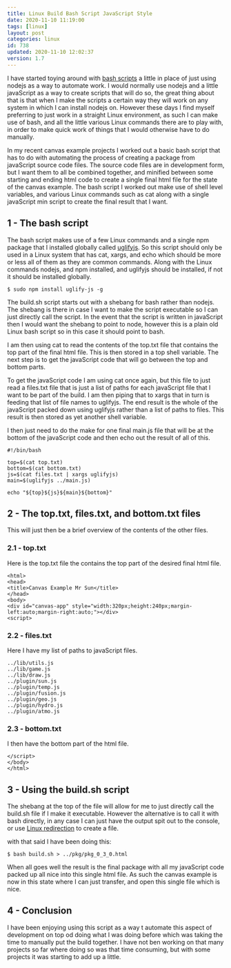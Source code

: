 ```yaml
---
title: Linux Build Bash Script JavaScript Style
date: 2020-11-10 11:19:00
tags: [linux]
layout: post
categories: linux
id: 738
updated: 2020-11-10 12:02:37
version: 1.7
---
```


I have started toying around with [bash scripts](https://ryanstutorials.net/bash-scripting-tutorial/bash-script.php) a little in place of just using nodejs as a way to automate work. I would normally use nodejs and a little javaScript as a way to create scripts that will do so, the great thing about that is that when I make the scripts a certain way they will work on any system in which I can install nodejs on. However these days I find myself preferring to just work in a straight Linux environment, as such I can make use of bash, and all the little various Linux commands there are to play with, in order to make quick work of things that I would otherwise have to do manually.

In my recent canvas example projects I worked out a basic bash script that has to do with automating the process of creating a package from javaScript source code files. The source code files are in development form, but I want them to all be combined together, and minified between some starting and ending html code to create a single final html file for the state of the canvas example. The bash script I worked out make use of shell level variables, and various Linux commands such as cat along with a single javaScript min script to create the final result that I want.

<!-- more -->

## 1 - The bash script

The bash script makes use of a few Linux commands and a single npm package that I installed globally called [uglifyjs](https://www.npmjs.com/package/uglify-js). So this script should only be used in a Linux system that has cat, xargs, and echo which should be more or less all of them as they are common commands. Along with the Linux commands nodejs, and npm installed, and uglifyjs should be installed, if not it should be installed globally.

```
$ sudo npm install uglify-js -g
```

The build.sh script starts out with a shebang for bash rather than nodejs. The shebang is there in case I want to make the script executable so I can just directly call the script. In the event that the script is written in javaScript then I would want the shebang to point to node, however this is a plain old Linux bash script so in this case it should point to bash.

I am then using cat to read the contents of the top.txt file that contains the top part of the final html file. This is then stored in a top shell variable. The next step is to get the javaScript code that will go between the top and bottom parts.

To get the javaScript code I am using cat once again, but this file to just read a files.txt file that is just a list of paths for each javaScript file that I want to be part of the build. I am then piping that to xargs that in turn is feeding that list of file names to uglifyjs. The end result is the whole of the javaScript packed down using uglifyjs rather than a list of paths to files. This result is then stored as yet another shell variable.

I then just need to do the make for one final main.js file that will be at the bottom of the javaScript code and then echo out the result of all of this.

```
#!/bin/bash
 
top=$(cat top.txt)
bottom=$(cat bottom.txt)
js=$(cat files.txt | xargs uglifyjs)
main=$(uglifyjs ../main.js)
 
echo "${top}${js}${main}${bottom}"
```

## 2 - The top.txt, files.txt, and bottom.txt files

This will just then be a brief overview of the contents of the other files.

### 2.1 - top.txt

Here is the top.txt file the contains the top part of the desired final html file.

```
<html>
<head>
<title>Canvas Example Mr Sun</title>
</head>
<body>
<div id="canvas-app" style="width:320px;height:240px;margin-left:auto;margin-right:auto;"></div>
<script>
```

### 2.2 - files.txt

Here I have my list of paths to javaScript files.

```
../lib/utils.js
../lib/game.js
../lib/draw.js
../plugin/sun.js
../plugin/temp.js
../plugin/fusion.js
../plugin/geo.js
../plugin/hydro.js
../plugin/atmo.js
```

### 2.3 - bottom.txt

I then have the bottom part of the html file.

```
</script>
</body>
</html>
```

## 3 - Using the build.sh script

The shebang at the top of the file will allow for me to just directly call the build.sh file if I make it executable. However the alternative is to call it with bash directly, in any case I can just have the output spit out to the console, or use [Linux redirection](/2020/10/02/linux-redirection/) to create a file.

with that said I have been doing this:

```
$ bash build.sh > ../pkg/pkg_0_3_0.html
```

When all goes well the result is the final package with all my javaScript code packed up all nice into this single html file. As such the canvas example is now in this state where I can just transfer, and open this single file which is nice.

## 4 - Conclusion

I have been enjoying using this script as a way t automate this aspect of development on top od doing what I was doing before which was taking the time to manually put the build together. I have not ben working on that many projects so far where doing so was that time consuming, but with some projects it was starting to add up a little.